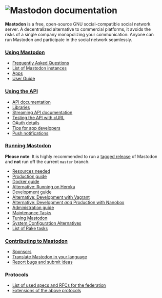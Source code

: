 ![Mastodon](https://i.imgur.com/NhZc40l.png) documentation
====

**Mastodon** is a free, open-source GNU social-compatible social network server. A decentralized alternative to commercial platforms, it avoids the risks of a single company monopolizing your communication. Anyone can run Mastodon and participate in the social network seamlessly.

### [Using Mastodon](Using-Mastodon)
- [Frequently Asked Questions](Using-Mastodon/FAQ.md)
- [List of Mastodon instances](Using-Mastodon/List-of-Mastodon-instances.md)
- [Apps](Using-Mastodon/Apps.md)
- [User Guide](Using-Mastodon/User-guide.md)

### [Using the API](Using-the-API)
- [API documentation](Using-the-API/API.md)
- [Libraries](Using-the-API/Libraries.md)
- [Streaming API documentation](Using-the-API/Streaming-API.md)
- [Testing the API with cURL](Using-the-API/Testing-with-cURL.md)
- [OAuth details](Using-the-API/OAuth-details.md)
- [Tips for app developers](Using-the-API/Tips-for-app-developers.md)
- [Push notifications](Using-the-API/Push-notifications.md)

### [Running Mastodon](Running-Mastodon)

**Please note**: It is highly recommended to run a [tagged release](https://github.com/tootsuite/mastodon/releases) of Mastodon and **not** run off the current `master` branch.

- [Resources needed](Running-Mastodon/Resources-needed.md)
- [Production guide](Running-Mastodon/Production-guide.md)
- [Docker guide](Running-Mastodon/Docker-Guide.md)
- [Alternative: Running on Heroku](Running-Mastodon/Heroku-guide.md)
- [Development guide](Running-Mastodon/Development-guide.md)
- [Alternative: Development with Vagrant](Running-Mastodon/Vagrant-guide.md)
- [Alternative: Development _and_ Production with Nanobox](Running-Mastodon/Nanobox-Guide.md)
- [Administration guide](Running-Mastodon/Administration-guide.md)
- [Maintenance Tasks](Running-Mastodon/Maintenance-Tasks.md)
- [Tuning Mastodon](Running-Mastodon/Tuning.md)
- [System Configuration Alternatives](Running-Mastodon/Alternatives.md)
- [List of Rake tasks](Running-Mastodon/List-of-Rake-tasks.md)

### [Contributing to Mastodon](Contributing-to-Mastodon)
- [Sponsors](Contributing-to-Mastodon/Sponsors.md)
- [Translate Mastodon in your language](Contributing-to-Mastodon/Translating.md)
- [Report bugs and submit ideas](https://github.com/tootsuite/mastodon/issues)

### Protocols

- [List of used specs and RFCs for the federation](Specs-and-RFCs-used.md)
- [Extensions of the above protocols](Extensions.md)
